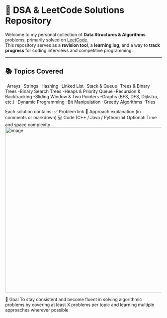# 📘 DSA & LeetCode Solutions Repository

Welcome to my personal collection of **Data Structures & Algorithms** problems, primarily solved on [LeetCode](https://leetcode.com/).  
This repository serves as a **revision tool**, a **learning log**, and a way to **track progress** for coding interviews and competitive programming.

---

## 📚 Topics Covered
-Arrays
-Strings
-Hashing
-Linked List
-Stack & Queue
-Trees & Binary Trees
-Binary Search Trees
-Heaps & Priority Queue
-Recursion & Backtracking
-Sliding Window & Two Pointers
-Graphs (BFS, DFS, Dijkstra, etc.)
-Dynamic Programming
-Bit Manipulation
-Greedy Algorithms
-Tries

Each solution contains:
✅ Problem link
🧠 Approach explanation (in comments or markdown)
💻 Code (C++ / Java / Python)
📊 Optional: Time and space complexity
<img width="724" height="530" alt="image" src="https://github.com/user-attachments/assets/44b97f55-aa5a-486c-bbc6-fefa0e32b7a0" />

🚀 Goal
To stay consistent and become fluent in solving algorithmic problems by covering at least X problems per topic and learning multiple approaches wherever possible

